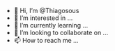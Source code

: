 - 👋 Hi, I’m @Thiagosous
- 👀 I’m interested in ...
- 🌱 I’m currently learning ...
- 💞️ I’m looking to collaborate on ...
- 📫 How to reach me ...

<!---
Thiagosous/Thiagosous is a ✨ special ✨ repository because its `README.md` (this file) appears on your GitHub profile.
You can click the Preview link to take a look at your changes.
--->
